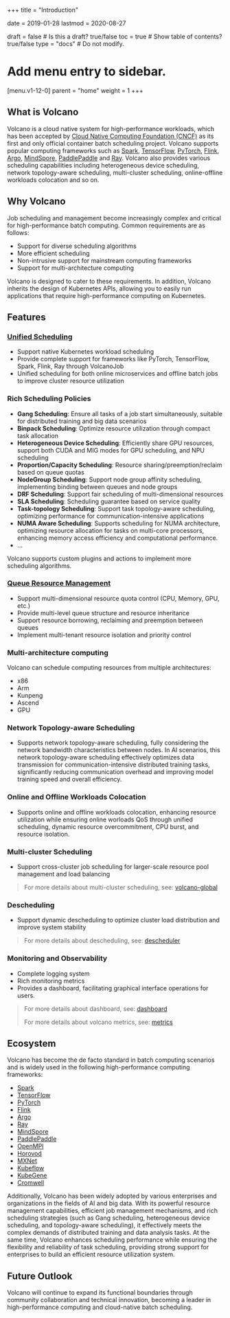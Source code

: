 +++
title = "Introduction"

date = 2019-01-28
lastmod = 2020-08-27

draft = false  # Is this a draft? true/false
toc = true  # Show table of contents? true/false
type = "docs"  # Do not modify.

# Add menu entry to sidebar.
[menu.v1-12-0]
  parent = "home"
  weight = 1
+++

## What is Volcano
Volcano is a cloud native system for high-performance workloads, which has been accepted by [Cloud Native Computing Foundation 
(CNCF)](https://www.cncf.io/) as its first and only official container batch scheduling project. Volcano supports popular computing 
frameworks such as [Spark](https://spark.apache.org/), [TensorFlow](https://www.tensorflow.org/), [PyTorch](https://pytorch.org/), 
[Flink](https://flink.apache.org/), [Argo](https://argoproj.github.io/), [MindSpore](https://www.mindspore.cn/en), 
[PaddlePaddle](https://www.paddlepaddle.org.cn/) and [Ray](https://www.ray.io/). Volcano also provides various scheduling capabilities including heterogeneous device scheduling, network topology-aware scheduling, multi-cluster scheduling, online-offline workloads colocation and so on.

## Why Volcano
Job scheduling and management become increasingly complex and critical for high-performance batch computing. Common requirements are as follows:

* Support for diverse scheduling algorithms
* More efficient scheduling
* Non-intrusive support for mainstream computing frameworks
* Support for multi-architecture computing

Volcano is designed to cater to these requirements. In addition, Volcano inherits the design of Kubernetes APIs, allowing you to easily run applications that require high-performance computing on Kubernetes.
## Features
### [Unified Scheduling](/en/docs/unified_scheduling/)
* Support native Kubernetes workload scheduling
* Provide complete support for frameworks like PyTorch, TensorFlow, Spark, Flink, Ray through VolcanoJob
* Unified scheduling for both online microservices and offline batch jobs to improve cluster resource utilization

### Rich Scheduling Policies
* **Gang Scheduling**: Ensure all tasks of a job start simultaneously, suitable for distributed training and big data scenarios
* **Binpack Scheduling**: Optimize resource utilization through compact task allocation
* **Heterogeneous Device Scheduling**: Efficiently share GPU resources, support both CUDA and MIG modes for GPU scheduling, and NPU scheduling
* **Proportion/Capacity Scheduling**: Resource sharing/preemption/reclaim based on queue quotas
* **NodeGroup Scheduling**: Support node group affinity scheduling, implementing binding between queues and node groups
* **DRF Scheduling**: Support fair scheduling of multi-dimensional resources
* **SLA Scheduling**: Scheduling guarantee based on service quality
* **Task-topology Scheduling**: Support task topology-aware scheduling, optimizing performance for communication-intensive applications
* **NUMA Aware Scheduling**: Supports scheduling for NUMA architecture, optimizing resource allocation for tasks on multi-core processors, enhancing memory access efficiency and computational performance.
* ...

Volcano supports custom plugins and actions to implement more scheduling algorithms.

### [Queue Resource Management](/en/docs/queue_resource_management/)
* Support multi-dimensional resource quota control (CPU, Memory, GPU, etc.)
* Provide multi-level queue structure and resource inheritance
* Support resource borrowing, reclaiming and preemption between queues
* Implement multi-tenant resource isolation and priority control

### Multi-architecture computing
Volcano can schedule computing resources from multiple architectures:

* x86
* Arm
* Kunpeng
* Ascend
* GPU

### Network Topology-aware Scheduling
* Supports network topology-aware scheduling, fully considering the network bandwidth characteristics between nodes. In AI scenarios, this network topology-aware scheduling effectively optimizes data transmission for communication-intensive distributed training tasks, significantly reducing communication overhead and improving model training speed and overall efficiency.

### Online and Offline Workloads Colocation
* Supports online and offline workloads colocation, enhancing resource utilization while ensuring online worloads QoS through unified scheduling, dynamic resource overcommitment, CPU burst, and resource isolation.

### Multi-cluster Scheduling
* Support cross-cluster job scheduling for larger-scale resource pool management and load balancing

> For more details about multi-cluster scheduling, see: [volcano-global](https://github.com/volcano-sh/volcano-global)

### Descheduling
* Support dynamic descheduling to optimize cluster load distribution and improve system stability

> For more details about descheduling, see: [descheduler](https://github.com/volcano-sh/descheduler)

### Monitoring and Observability
* Complete logging system
* Rich monitoring metrics
* Provides a dashboard, facilitating graphical interface operations for users.

> For more details about dashboard, see: [dashboard](https://github.com/volcano-sh/dashboard)
>
> For more details about volcano metrics, see: [metrics](https://github.com/volcano-sh/volcano/blob/master/docs/design/metrics.md)

## Ecosystem
Volcano has become the de facto standard in batch computing scenarios and is widely used in the following high-performance computing frameworks:

* [Spark](https://spark.apache.org/)
* [TensorFlow](https://www.tensorflow.org/)
* [PyTorch](https://pytorch.org/)
* [Flink](https://flink.apache.org/)
* [Argo](https://argoproj.github.io/)
* [Ray](https://www.ray.io/)
* [MindSpore](https://www.mindspore.cn/)
* [PaddlePaddle](https://www.paddlepaddle.org.cn/)
* [OpenMPI](https://www.open-mpi.org/)
* [Horovod](https://horovod.readthedocs.io/)
* [MXNet](https://mxnet.apache.org/)
* [Kubeflow](https://www.kubeflow.org/)
* [KubeGene](https://github.com/volcano-sh/kubegene)
* [Cromwell](https://cromwell.readthedocs.io/)

Additionally, Volcano has been widely adopted by various enterprises and organizations in the fields of AI and big data. With its powerful resource management capabilities, efficient job management mechanisms, and rich scheduling strategies (such as Gang scheduling, heterogeneous device scheduling, and topology-aware scheduling), it effectively meets the complex demands of distributed training and data analysis tasks. At the same time, Volcano enhances scheduling performance while ensuring the flexibility and reliability of task scheduling, providing strong support for enterprises to build an efficient resource utilization system.

## Future Outlook
Volcano will continue to expand its functional boundaries through community collaboration and technical innovation, becoming a leader in high-performance computing and cloud-native batch scheduling.